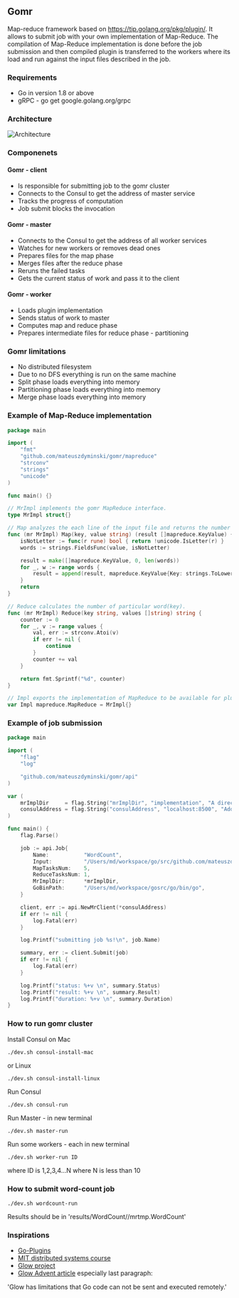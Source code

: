 ## Gomr

Map-reduce framework based on https://tip.golang.org/pkg/plugin/. 
It allows to submit job with your own implementation of Map-Reduce. The compilation of Map-Reduce implementation is done before the job submission and then compiled plugin is transferred to the workers where its load and run against the input files described in the job. 

### Requirements

- Go in version 1.8 or above
- gRPC - go get google.golang.org/grpc

### Architecture

![Architecture](https://github.com/mateuszdyminski/gomr/raw/master/presentation/data/gomr.png)

### Componenets

#### Gomr - client

- Is responsible for submitting job to the gomr cluster
- Connects to the Consul to get the address of master service
- Tracks the progress of computation
- Job submit blocks the invocation

#### Gomr - master

- Connects to the Consul to get the address of all worker services
- Watches for new workers or removes dead ones
- Prepares files for the map phase
- Merges files after the reduce phase
- Reruns the failed tasks
- Gets the current status of work and pass it to the client

#### Gomr - worker

- Loads plugin implementation
- Sends status of work to master
- Computes map and reduce phase
- Prepares intermediate files for reduce phase - partitioning

### Gomr limitations

- No distributed filesystem
- Due to no DFS everything is run on the same machine
- Split phase loads everything into memory
- Partitioning phase loads everything into memory
- Merge phase loads everything into memory

### Example of Map-Reduce implementation

```go
package main

import (
	"fmt"
	"github.com/mateuszdyminski/gomr/mapreduce"
	"strconv"
	"strings"
	"unicode"
)

func main() {}

// MrImpl implements the gomr MapReduce interface.
type MrImpl struct{}

// Map analyzes the each line of the input file and returns the number of occurrences of word.
func (mr MrImpl) Map(key, value string) (result []mapreduce.KeyValue) {
	isNotLetter := func(r rune) bool { return !unicode.IsLetter(r) }
	words := strings.FieldsFunc(value, isNotLetter)

	result = make([]mapreduce.KeyValue, 0, len(words))
	for _, w := range words {
		result = append(result, mapreduce.KeyValue{Key: strings.ToLower(w), Value: strconv.Itoa(1)})
	}
	return
}

// Reduce calculates the number of particular word(key).
func (mr MrImpl) Reduce(key string, values []string) string {
	counter := 0
	for _, v := range values {
		val, err := strconv.Atoi(v)
		if err != nil {
			continue
		}
		counter += val
	}

	return fmt.Sprintf("%d", counter)
}

// Impl exports the implementation of MapReduce to be available for plugin.Lookup.
var Impl mapreduce.MapReduce = MrImpl{}
```

### Example of job submission 

```go
package main

import (
	"flag"
	"log"

	"github.com/mateuszdyminski/gomr/api"
)

var (
	mrImplDir     = flag.String("mrImplDir", "implementation", "A directory with the implementation of MapReduce interface")
	consulAddress = flag.String("consulAddress", "localhost:8500", "Address of Consul")
)

func main() {
	flag.Parse()

	job := api.Job{
		Name:           "WordCount",
		Input:          "/Users/md/workspace/go/src/github.com/mateuszdyminski/gomr/data/chapter1",
		MapTasksNum:    5,
		ReduceTasksNum: 1,
		MrImplDir:      *mrImplDir,
		GoBinPath:      "/Users/md/workspace/gosrc/go/bin/go",
	}

	client, err := api.NewMrClient(*consulAddress)
	if err != nil {
		log.Fatal(err)
	}

	log.Printf("submitting job %s!\n", job.Name)

	summary, err := client.Submit(job)
	if err != nil {
		log.Fatal(err)
	}

	log.Printf("status: %+v \n", summary.Status)
	log.Printf("result: %+v \n", summary.Result)
	log.Printf("duration: %+v \n", summary.Duration)
}

```

### How to run gomr cluster

Install Consul on Mac
```
./dev.sh consul-install-mac
```
or Linux
```
./dev.sh consul-install-linux
```

Run Consul
```
./dev.sh consul-run
```

Run Master - in new terminal
```
./dev.sh master-run
```

Run some workers - each in new terminal
```
./dev.sh worker-run ID
```
where ID is 1,2,3,4...N where N is less than 10

### How to submit word-count job

```
./dev.sh wordcount-run
```

Results should be in 'results/WordCount/<TIMESTAMP>/mrtmp.WordCount'

### Inspirations 

- [Go-Plugins](https://tip.golang.org/pkg/plugin/)
- [MIT distributed systems course](https://pdos.csail.mit.edu/6.824/)
- [Glow project](https://github.com/chrislusf/glow)
- [Glow Advent article](https://blog.gopheracademy.com/advent-2015/glow-map-reduce-for-golang/) especially last paragraph: 

'Glow has limitations that Go code can not be sent and executed remotely.'

